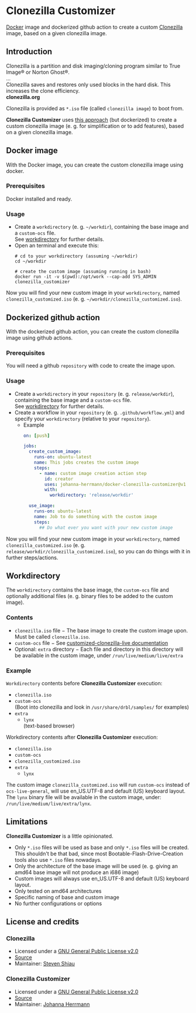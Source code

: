 # Clonezilla Customizer

[Docker](https://www.docker.com/) image and dockerized github action to create a custom [Clonezilla](https://clonezilla.org/) image,
based on a given clonezilla image.


## Introduction

Clonezilla is a partition and disk imaging/cloning program similar to True Image® or Norton Ghost®. \
... \
Clonezilla saves and restores only used blocks in the hard disk. This increases the clone efficiency. \
**clonezilla.org**

Clonezilla is provided as `*.iso` file (called `clonezilla image`) to boot from.

**Clonezilla Customizer** uses [this approach](https://clonezilla.org/advanced/customized-clonezilla-live.php) (but dockerized)
to create a custom clonezilla image (e. g. for simplification or to add features), based on a given clonezilla image.

## Docker image
With the Docker image, you can create the custom clonezilla image using docker.

### Prerequisites
Docker installed and ready.

### Usage
* Create a `workdirectory` (e. g. `~/workdir`),
  containing the base image and a `custom-ocs` file. \
  See [workdirectory](#workdirectory) for further details.
* Open an terminal and execute this:
  ```shell
  # cd to your workdirectory (assuming ~/workdir)
  cd ~/workdir

  # create the custom image (assuming running in bash)
  docker run -it -v $(pwd):/opt/work --cap-add SYS_ADMIN clonezilla_customizer
  ```

Now you will find your new custom image in your `workdirectory`, named `clonezilla_customized.iso`
(e. g. `~/workdir/clonezilla_customized.iso`).


## Dockerized github action
With the dockerized github action, you can create the custom clonezilla image using github actions.

### Prerequisites
You will need a github `repository` with code to create the image upon.

### Usage
* Create a `workdirectory` in your `repository` (e. g. `release/workdir`),
  containing the base image and a `custom-ocs` file. \
  See [workdirectory](#workdirectory) for further details.
* Create a workflow in your `repository` (e. g. `.github/workflow.yml`)
  and specify your `workdirectory` (relative to your `repository`).
  * Example
    ```yaml
    on: [push]

    jobs:
      create_custom_image:
        runs-on: ubuntu-latest
        name: This jobs creates the custom image
        steps:
          - name: custom image creation action step
            id: creator
            uses: johanna-herrmann/docker-clonezilla-customizer@v1
            with:
              workdirectory: 'release/workdir'

      use_image:
        runs-on: ubuntu-latest
        name: Job to do something with the custom image
        steps:
          ## Do what ever you want with your new custom image
    ```

Now you will find your new custom image in your `workdirectory`, named `clonezilla_customized.iso`
(e. g. `release/workdir/clonezilla_customized.iso`), so you can do things with it in further steps/actions.

## Workdirectory

The `workdirectory` contains the base image, the `custom-ocs` file and optionally additional files (e. g. binary files to be added to the custom image).

### Contents
* `clonezilla.iso` file &minus; The base image to create the custom image upon. Must be called `clonezilla.iso`.
* `custom-ocs` file &minus; See [customized-clonezilla-live documentation](https://clonezilla.org/advanced/customized-clonezilla-live.php)
* Optional: `extra` directory &minus; Each file and directory in this directory will be available in the custom image,
  under `/run/live/medium/live/extra`

### Example
`Workdirectory` contents before **Clonezilla Customizer** execution:
* `clonezilla.iso`
* `custom-ocs` \
  (Boot into clonezilla and look in `/usr/share/drbl/samples/` for examples)
* `extra`
  * `lynx` \
    (text-based browser)

Workdirectory contents after **Clonezilla Customizer** execution:
* `clonezilla.iso`
* `custom-ocs`
* `clonezilla_customized.iso`
* `extra`
  * `lynx`

The custom image `clonezilla_customized.iso` will run `custom-ocs` instead of `ocs-live-general`, will use en_US.UTF-8 and default (US) keyboard layout. \
The `lynx` binary file will be available in the custom image, under: `/run/live/medium/live/extra/lynx`.

## Limitations

**Clonezilla Customizer** is a little opinionated.

* Only `*.iso` files will be used as base and only `*.iso` files will be created. \
  This shouldn't be that bad, since most Bootable-Flash-Drive-Creation tools also use `*.iso` files nowadays.
* Only the architecture of the base image will be used
  (e. g. giving an amd64 base image will not produce an i686 image)
* Custom images will always use en_US.UTF-8 and default (US) keyboard layout.
* Only tested on amd64 architectures
* Specific naming of base and custom image
* No further configurations or options

## License and credits

### Clonezilla
* Licensed under a [GNU General Public License v2.0](./LICENSE_clonezilla)
* [Source](https://github.com/stevenshiau/clonezilla)
* Maintainer: [Steven Shiau](https://github.com/stevenshiau/)

### Clonezilla Customizer
* Licensed under a [GNU General Public License v2.0](./LICENSE)
* [Source](https://github.com/johanna-herrmann/clonezilla_customizer)
* Maintainer: [Johanna Herrmann](https://github.com/johanna-herrmann/)
